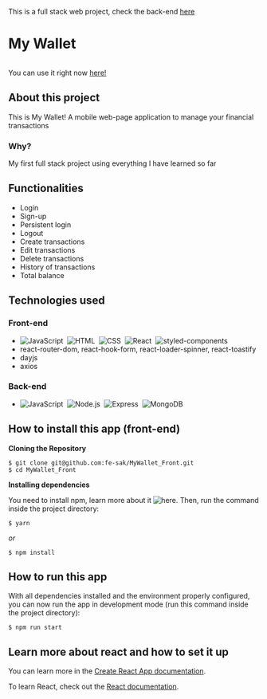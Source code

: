 
This is a full stack web project, check the back-end [here](https://github.com/fe-sak/MyWallet_Back)

# My Wallet

<img src="https://media.giphy.com/media/62Yp8060L4xsbGPkYA/giphy.gif" alt='' />

You can use it right now [here!](https://my-wallet-front-five.vercel.app/)

## About this project

This is My Wallet! A mobile web-page application to manage your financial transactions

### Why?

My first full stack project using everything I have learned so far

## Functionalities

- Login
- Sign-up
- Persistent login
- Logout
- Create transactions
- Edit transactions
- Delete transactions
- History of transactions
- Total balance

## Technologies used
### Front-end
- ![JavaScript](https://img.shields.io/badge/-JavaScript-05122A?style=flat&logo=javascript)&nbsp;
![HTML](https://img.shields.io/badge/-HTML-05122A?style=flat&logo=HTML5)&nbsp;
![CSS](https://img.shields.io/badge/-CSS-05122A?style=flat&logo=CSS3&logoColor=1572B6)&nbsp;
![React](https://img.shields.io/badge/-React-05122A?style=flat&logo=react)&nbsp;
![styled-components](https://img.shields.io/badge/-styled--components-05122A?style=flat&logo=styled-components)
- react-router-dom, react-hook-form, react-loader-spinner, react-toastify
- dayjs
- axios
### Back-end
- ![JavaScript](https://img.shields.io/badge/-JavaScript-05122A?style=flat&logo=javascript)&nbsp;
![Node.js](https://img.shields.io/badge/-Node.js-05122A?style=flat&logo=node.js)&nbsp;
![Express](https://img.shields.io/badge/-Express-05122A?style=flat&logo=express)&nbsp;
![MongoDB](https://img.shields.io/badge/-MongoDB-05122A?style=flat&logo=MongoDB)


## How to install this app (front-end)

  **Cloning the Repository**

```
$ git clone git@github.com:fe-sak/MyWallet_Front.git
$ cd MyWallet_Front
```

**Installing dependencies**

You need to install npm, learn more about it ![here](https://docs.npmjs.com/getting-started).
Then, run the command inside the project directory: 
```
$ yarn
```

_or_

```
$ npm install
```

## How to run this app

With all dependencies installed and the environment properly configured, you can now run the app in development mode (run this command inside the project directory):

```
$ npm run start
```

## Learn more about react and how to set it up

You can learn more in the [Create React App documentation](https://facebook.github.io/create-react-app/docs/getting-started).

To learn React, check out the [React documentation](https://reactjs.org/).
